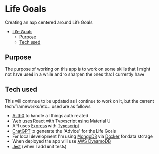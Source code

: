 # Life Goals

Creating an app centered around Life Goals

- [Life Goals](#life-goals)
  - [Purpose](#purpose)
  - [Tech used](#tech-used)

## Purpose

The purpose of working on this app is to work on some skills that I might not have used in a while and to sharpen the ones that I currently have

## Tech used

This will continue to be updated as I continue to work on it, but the current tech/frameworks/etc... used are as follows

- [Auth0](https://auth0.com/) to handle all things auth related
- Web uses [React](https://react.dev/) with [Typescript](https://www.typescriptlang.org/) using [Material UI](https://mui.com/)
- API uses [Express](https://expressjs.com/) with [Typescript](https://www.typescriptlang.org/)
- [ChatGPT](https://platform.openai.com/) to generate the "Advice" for the Life Goals
- For local development I'm using [MongoDB](https://www.mongodb.com/) via [Docker](https://hub.docker.com/_/mongo) for data storage
- When deployed the app will use [AWS DynamoDB](https://aws.amazon.com/dynamodb/)
- [Jest](https://jestjs.io/) (when I add unit tests)
